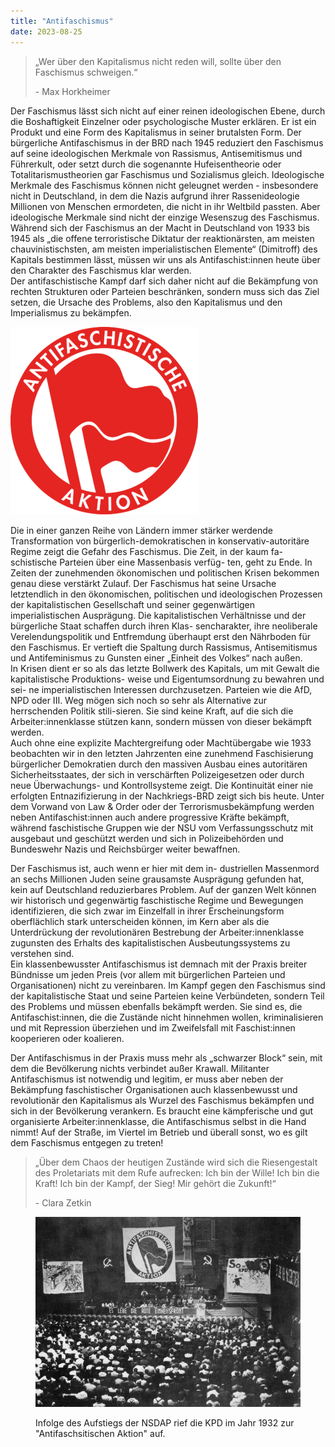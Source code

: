```yaml
---
title: "Antifaschismus"
date: 2023-08-25
---
```


> „Wer über den Kapitalismus nicht reden will, sollte über den Faschismus schweigen.“
> 
> \- Max Horkheimer

  
Der Faschismus lässt sich nicht auf einer reinen ideologischen Ebene, durch die Boshaftigkeit Einzelner oder psychologische Muster erklären. Er ist ein Produkt und eine Form des Kapitalismus in seiner brutalsten Form. Der bürgerliche Antifaschismus in der BRD nach 1945 reduziert den Faschismus auf seine ideologischen Merkmale von Rassismus, Antisemitismus und Führerkult, oder setzt durch die sogenannte Hufeisentheorie oder Totalitarismustheorien gar Faschismus und Sozialismus gleich. Ideologische Merkmale des Faschismus können nicht geleugnet werden - insbesondere nicht in Deutschland, in dem die Nazis aufgrund ihrer Rassenideologie Millionen von Menschen ermordeten, die nicht in ihr Weltbild passten. Aber ideologische Merkmale sind nicht der einzige Wesenszug des Faschismus. Während sich der Faschismus an der Macht in Deutschland von 1933 bis 1945 als „die offene terroristische Diktatur der reaktionärsten, am meisten chauvinistischsten, am meisten imperialistischen Elemente“ (Dimitroff) des Kapitals bestimmen lässt, müssen wir uns als Antifaschist:innen heute über den Charakter des Faschismus klar werden.  
Der antifaschistische Kampf darf sich daher nicht auf die Bekämpfung von rechten Strukturen oder Parteien beschränken, sondern muss sich das Ziel setzen, die Ursache des Problems, also den Kapitalismus und den Imperialismus zu bekämpfen. 

![](assets/img/old-posts/PNG-Bild-300x300.png)

Die in einer ganzen Reihe von Ländern immer stärker werdende Transformation von bürgerlich-demokratischen in konservativ-autoritäre Regime zeigt die Gefahr des Faschismus. Die Zeit, in der kaum fa- schistische Parteien über eine Massenbasis verfüg- ten, geht zu Ende. In Zeiten der zunehmenden ökonomischen und politischen Krisen bekommen genau diese verstärkt Zulauf. Der Faschismus hat seine Ursache letztendlich in den ökonomischen, politischen und ideologischen Prozessen der kapitalistischen Gesellschaft und seiner gegenwärtigen imperialistischen Ausprägung. Die kapitalistischen Verhältnisse und der bürgerliche Staat schaffen durch ihren Klas- sencharakter, ihre neoliberale Verelendungspolitik und Entfremdung überhaupt erst den Nährboden für den Faschismus. Er vertieft die Spaltung durch Rassismus, Antisemitismus und Antifeminismus zu Gunsten einer „Einheit des Volkes“ nach außen. In Krisen dient er so als das letzte Bollwerk des Kapitals, um mit Gewalt die kapitalistische Produktions- weise und Eigentumsordnung zu bewahren und sei- ne imperialistischen Interessen durchzusetzen. Parteien wie die AfD, NPD oder III. Weg mögen sich noch so sehr als Alternative zur herrschenden Politik stili-sieren. Sie sind keine Kraft, auf die sich die Arbeiter:innenklasse stützen kann, sondern müssen von dieser bekämpft werden.  
Auch ohne eine explizite Machtergreifung oder Machtübergabe wie 1933 beobachten wir in den letzten Jahrzenten eine zunehmend Faschisierung bürgerlicher Demokratien durch den massiven Ausbau eines autoritären Sicherheitsstaates, der sich in verschärften Polizeigesetzen oder durch neue Überwachungs- und Kontrollsysteme zeigt. Die Kontinuität einer nie erfolgten Entnazifizierung in der Nachkriegs-BRD zeigt sich bis heute. Unter dem Vorwand von Law & Order oder der Terrorismusbekämpfung werden neben Antifaschist:innen auch andere progressive Kräfte bekämpft, während faschistische Gruppen wie der NSU vom Verfassungsschutz mit ausgebaut und geschützt werden und sich in Polizeibehörden und Bundeswehr Nazis und Reichsbürger weiter bewaffnen.

Der Faschismus ist, auch wenn er hier mit dem in- dustriellen Massenmord an sechs Millionen Juden seine grausamste Ausprägung gefunden hat, kein auf Deutschland reduzierbares Problem. Auf der ganzen Welt können wir historisch und gegenwärtig faschistische Regime und Bewegungen identifizieren, die sich zwar im Einzelfall in ihrer Erscheinungsform oberflächlich stark unterscheiden können, im Kern aber als die Unterdrückung der revolutionären Bestrebung der Arbeiter:innenklasse zugunsten des Erhalts des kapitalistischen Ausbeutungssystems zu verstehen sind.  
Ein klassenbewusster Antifaschismus ist demnach mit der Praxis breiter Bündnisse um jeden Preis (vor allem mit bürgerlichen Parteien und Organisationen) nicht zu vereinbaren. Im Kampf gegen den Faschismus sind der kapitalistische Staat und seine Parteien keine Verbündeten, sondern Teil des Problems und müssen ebenfalls bekämpft werden. Sie sind es, die Antifaschist:innen, die die Zustände nicht hinnehmen wollen, kriminalisieren und mit Repression überziehen und im Zweifelsfall mit Faschist:innen kooperieren oder koalieren.

Der Antifaschismus in der Praxis muss mehr als „schwarzer Block“ sein, mit dem die Bevölkerung nichts verbindet außer Krawall. Militanter Antifaschismus ist notwendig und legitim, er muss aber neben der Bekämpfung faschistischer Organisationen auch klassenbewusst und revolutionär den Kapitalismus als Wurzel des Faschismus bekämpfen und sich in der Bevölkerung verankern. Es braucht eine kämpferische und gut organisierte Arbeiter:innenklasse, die Antifaschismus selbst in die Hand nimmt! Auf der Straße, im Viertel im Betrieb und überall sonst, wo es gilt dem Faschismus entgegen zu treten!

> „Über dem Chaos der heutigen Zustände wird sich die Riesengestalt des Proletariats mit dem Rufe aufrecken: Ich bin der Wille! Ich bin die Kraft! Ich bin der Kampf, der Sieg! Mir gehört die Zukunft!“
> 
> \- Clara Zetkin

<figure>

![](assets/img/old-posts/Antifa-Conference-1932.png)

<figcaption>

Infolge des Aufstiegs der NSDAP rief die KPD im Jahr 1932 zur "Antifaschsitischen Aktion" auf.

</figcaption>

</figure>
